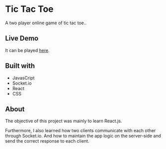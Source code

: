 # Tic Tac Toe
A two player online game of tic tac toe..

## Live Demo
It can be played [here](https://tic-tac-toe-023.herokuapp.com/).

## Built with
* JavasCript
* Socket.io
* React
* CSS

## About
The objective of this project was mainly to learn React.js.

Furthermore, I also learned how two clients communicate with each other through Socket.io. And how to maintain the app logic on the server-side and send the correct response to each client.
